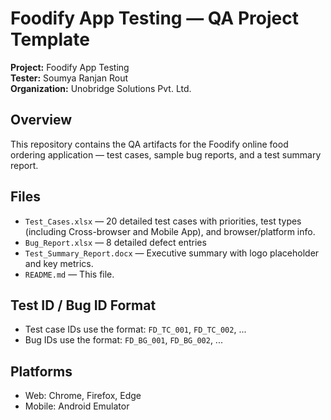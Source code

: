 # Foodify App Testing — QA Project Template

**Project:** Foodify App Testing  
**Tester:** Soumya Ranjan Rout  
**Organization:** Unobridge Solutions Pvt. Ltd.  


## Overview
This repository contains the QA artifacts for the Foodify online food ordering application — test cases, sample bug reports, and a test summary report.

## Files
- `Test_Cases.xlsx` — 20 detailed test cases with priorities, test types (including Cross-browser and Mobile App), and browser/platform info.
- `Bug_Report.xlsx` — 8 detailed defect entries
- `Test_Summary_Report.docx` — Executive summary with logo placeholder and key metrics.
- `README.md` — This file.

## Test ID / Bug ID Format
- Test case IDs use the format: `FD_TC_001`, `FD_TC_002`, ...
- Bug IDs use the format: `FD_BG_001`, `FD_BG_002`, ...

## Platforms
- Web: Chrome, Firefox, Edge
- Mobile: Android Emulator
